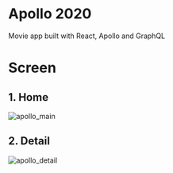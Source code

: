 # Apollo 2020

Movie app built with React, Apollo and GraphQL

# Screen

## 1. Home
![apollo_main](https://user-images.githubusercontent.com/63832678/100515965-a3b71300-31c3-11eb-97c4-da05ed5ee335.png)

## 2. Detail
![apollo_detail](https://user-images.githubusercontent.com/63832678/100515968-aa458a80-31c3-11eb-98d1-826f878bc89d.png)
